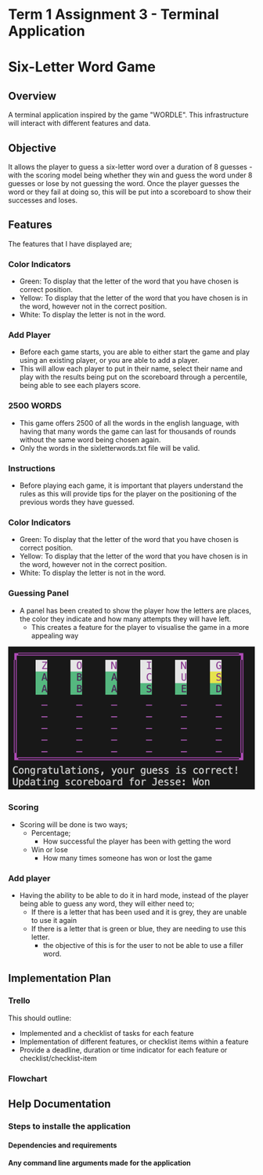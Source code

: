 # Term 1 Assignment 3 - Terminal Application
# Six-Letter Word Game

## Overview
A terminal application inspired by the game "WORDLE".
This infrastructure will interact with different features and data.

## Objective 
It allows the player to guess a six-letter word over a duration of 8 guesses - with the scoring model being whether they win and guess the word under 8 guesses or lose by not guessing the word.
Once the player guesses the word or they fail at doing so, this will be put into a scoreboard to show their successes and loses.

## Features
The features that I have displayed are;

### Color Indicators
- Green: To display that the letter of the word that you have chosen is correct position.
- Yellow: To display that the letter of the word that you have chosen is in the word, however not in the correct position.
- White: To display the letter is not in the word.

### Add Player
- Before each game starts, you are able to either start the game and play using an existing player, or you are able to add a player.
- This will allow each player to put in their name, select their name and play with the results being put on the scoreboard through a percentile, being able to see each players score.

### 2500 WORDS 
- This game offers 2500 of all the words in the english language, with having that many words the game can last for thousands of rounds without the same word being chosen again.
- Only the words in the sixletterwords.txt file will be valid.

### Instructions
- Before playing each game, it is important that players understand the rules as this will provide tips for the player on the positioning of the previous words they have guessed.

### Color Indicators
- Green: To display that the letter of the word that you have chosen is correct position.
- Yellow: To display that the letter of the word that you have chosen is in the word, however not in the correct position.
- White: To display the letter is not in the word.

### Guessing Panel
- A panel has been created to show the player how the letters are places, the color they indicate and how many attempts they will have left.
    - This creates a feature for the player to visualise the game in a more appealing way

![alt text](<data/Guessing Panel.png>)

### Scoring
- Scoring will be done is two ways;
    - Percentage;
        - How successful the player has been with getting the word
    - Win or lose
        - How many times someone has won or lost the game

### Add player
- Having the ability to be able to do it in hard mode, instead of the player being able to guess any word, they will either need to;
    - If there is a letter that has been used and it is grey, they are unable to use it again
    - If there is a letter that is green or blue, they are needing to use this letter.
        - the objective of this is for the user to not be able to use a filler word.


## Implementation Plan

### Trello
This should outline:
- Implemented and a checklist of tasks for each feature
- Implementation of different features, or checklist items within a feature
- Provide a deadline, duration or time indicator for each feature or checklist/checklist-item

### Flowchart

###

## Help Documentation

### Steps to installe the application
#### Dependencies and requirements

#### Any command line arguments made for the application